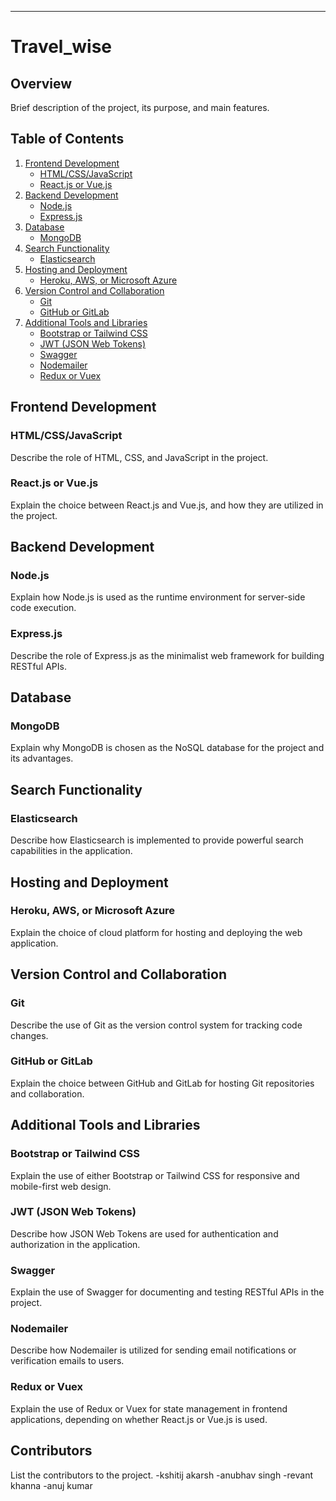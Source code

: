 
---

# Travel_wise

## Overview

Brief description of the project, its purpose, and main features.

## Table of Contents

1. [Frontend Development](#frontend-development)
    - [HTML/CSS/JavaScript](#htmlcssjavascript)
    - [React.js or Vue.js](#reactjs-or-vuejs)
2. [Backend Development](#backend-development)
    - [Node.js](#nodejs)
    - [Express.js](#expressjs)
3. [Database](#database)
    - [MongoDB](#mongodb)
4. [Search Functionality](#search-functionality)
    - [Elasticsearch](#elasticsearch)
5. [Hosting and Deployment](#hosting-and-deployment)
    - [Heroku, AWS, or Microsoft Azure](#heroku-aws-or-microsoft-azure)
6. [Version Control and Collaboration](#version-control-and-collaboration)
    - [Git](#git)
    - [GitHub or GitLab](#github-or-gitlab)
7. [Additional Tools and Libraries](#additional-tools-and-libraries)
    - [Bootstrap or Tailwind CSS](#bootstrap-or-tailwind-css)
    - [JWT (JSON Web Tokens)](#jwt-json-web-tokens)
    - [Swagger](#swagger)
    - [Nodemailer](#nodemailer)
    - [Redux or Vuex](#redux-or-vuex-if-using-reactjs-or-vuejs-respectively)

## Frontend Development

### HTML/CSS/JavaScript

Describe the role of HTML, CSS, and JavaScript in the project.

### React.js or Vue.js

Explain the choice between React.js and Vue.js, and how they are utilized in the project.

## Backend Development

### Node.js

Explain how Node.js is used as the runtime environment for server-side code execution.

### Express.js

Describe the role of Express.js as the minimalist web framework for building RESTful APIs.

## Database

### MongoDB

Explain why MongoDB is chosen as the NoSQL database for the project and its advantages.

## Search Functionality

### Elasticsearch

Describe how Elasticsearch is implemented to provide powerful search capabilities in the application.

## Hosting and Deployment

### Heroku, AWS, or Microsoft Azure

Explain the choice of cloud platform for hosting and deploying the web application.

## Version Control and Collaboration

### Git

Describe the use of Git as the version control system for tracking code changes.

### GitHub or GitLab

Explain the choice between GitHub and GitLab for hosting Git repositories and collaboration.

## Additional Tools and Libraries

### Bootstrap or Tailwind CSS

Explain the use of either Bootstrap or Tailwind CSS for responsive and mobile-first web design.

### JWT (JSON Web Tokens)

Describe how JSON Web Tokens are used for authentication and authorization in the application.

### Swagger

Explain the use of Swagger for documenting and testing RESTful APIs in the project.

### Nodemailer

Describe how Nodemailer is utilized for sending email notifications or verification emails to users.

### Redux or Vuex

Explain the use of Redux or Vuex for state management in frontend applications, depending on whether React.js or Vue.js is used.

## Contributors

List the contributors to the project.
-kshitij akarsh
-anubhav singh
-revant khanna
-anuj kumar